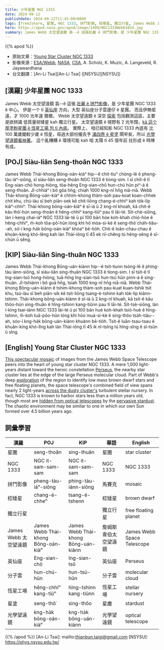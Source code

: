```yaml
---
title: 少年星團 NGC 1333
date: 2024-09-12
publishdate: 2024-09-12T11:45:00+0800
tags: [free2share, 星團, NGC 1333, 拼鬥影像, 棕矮星, 獨立行星, James Webb 太空望遠鏡, 英仙座, 分子雲, 恆星工場, 星塗, 光學望遠鏡]
hero: https://apod.nasa.gov/apod/image/2409/NGC1333Webb1024.jpg
summary: James Webb 太空望遠鏡 翕--ê 這張壯麗 ê 拼鬥影像，是 少年星團 NGC 1333 ê 中心。
---
```


{{% apod %}}

- 原始文章：[Young Star Cluster NGC 1333](https://apod.nasa.gov/apod/ap240912.html)
- 影像來源：[ESA/Webb](https://www.esa.int/), [NASA](https://www.nasa.gov), [CSA](https://www.asc-csa.gc.ca/eng/), A. Scholz, K. Muzic, A. Langeveld, R. Jayawardhana
- 台文翻譯：[An-Li Tsai][An-Li Tsai] ([NSYSU][NSYSU])

## [漢羅] 少年星團 NGC 1333
James Webb 太空望遠鏡 翕--ê 這張 [壯麗 ê 拼鬥影像][This spectacular mosaic]，是 少年星團 NGC 1333 ê 中心。
伊是一个 tī [英仙座][Perseus] 方向，大型 英仙座分子雲邊仔 ê 星團。
而且伊無偌遠，才 1000 光年遠 爾爾。
Webb 太空望遠鏡 ê 深空 [探索][exploration] 包括觀測這區，主要是欲辨識 低質量棕矮星 kah 獨立行星。
太空望遠鏡 ê 視野有 2 光年闊，[kā 這个厚塗粉星團 ê 恆星工場 包 tī 內底][across the dusty cluster's]。
實際上， 咱已經知影 NGC 1333 內底有 比 100 萬歲閣較少歲 ê 恆星，毋過大部份攏去予 [滿四界 ê 星塗][pervasive stardust] 閘牢矣，所以 [光學望遠鏡看袂著][hidden from optical telescopes]。
這个亂糟糟 ê 環境可能 kah 咱 太陽 tī 45 億年前 拄形成 ê 時陣有成。

## [POJ] Siàu-liân Seng-thoân NGC 1333
James Webb Thài-khong Bōng-oán-kiàⁿ hip--ê chit-tiuⁿ chòng-lē ê pheng-tàu iáⁿ-siōng, sī siàu-liân seng-thoân NGC 1333 ê tiong-sim.
I sī chi̍t-ê tī Eng-sian-chō hong-hiòng, tōa-hêng Eng-sian-chō hun-chú hûn piⁿ-á ê seng-thoân.
Jî-chhiáⁿ i bô gōa hn̄g, chiah 1000 kng-nî hn̄g niā-niā.
Webb Thài-khong Bōng-oán-kiàⁿ ê chhim-khong thàm-soh pau-koat koan-chhek chit khu, chú-iàu sī beh piān-sek kē chit-liōng chang-é-chhiⁿ kah to̍k-li̍p kiâⁿ-chhiⁿ.
Thài-khong bōng-oán-kiàⁿ ê sī-iá ū 2 kng-nî khoah, kā chit-ê kāu thô͘-hún seng-thoân ê hêng-chhiⁿ kang-tiûⁿ pau tī lāi-té.
Si̍t-chè-siōng, lán í-keng chai-iáⁿ NGC 1333 lāi-té ū pí 100 bān hòe koh-khah chió-hòe ê hêng-chhiⁿ, m̄-koh tōa-pō͘-hūn lóng khì hō͘ móa-sì-kè ê seng-thô͘ cha̍h-tiâu--ah, só͘-í kng-ha̍k bōng-oán-kiàⁿ khòaⁿ bē-tio̍h.
Chit-ê loān-chau-chau ê khoân-kéng khó-lêng kah lán Thài-iông tī 45 ek nî-chêng tú hêng-sêng ê sî-chūn ū sêng.

## [KIP] Siàu-liân Sing-thuân NGC 1333
James Webb Thài-khong Bōng-uán-kiànn hip--ê tsit-tiunn tsòng-lē ê phing-tàu iánn-siōng, sī siàu-liân sing-thuân NGC 1333 ê tiong-sim.
I sī tsi̍t-ê tī Ing-sian-tsō hong-hiòng, tuā-hîng Ing-sian-tsō hun-tsú hûn pinn-á ê sing-thuân.
Jî-tshiánn i bô guā hn̄g, tsiah 1000 kng-nî hn̄g niā-niā.
Webb Thài-khong Bōng-uán-kiànn ê tshim-khong thàm-soh pau-kuat kuan-tshik tsit khu, tsú-iàu sī beh piān-sik kē tsit-liōng tsang-é-tshinn kah to̍k-li̍p kiânn-tshinn.
Thài-khong bōng-uán-kiànn ê sī-iá ū 2 kng-nî khuah, kā tsit-ê kāu thôo-hún sing-thuân ê hîng-tshinn kang-tiûnn pau tī lāi-té.
Si̍t-tsè-siōng, lán í-king tsai-iánn NGC 1333 lāi-té ū pí 100 bān huè koh-khah tsió-huè ê hîng-tshinn, m̄-koh tuā-pōo-hūn lóng khì hōo muá-sì-kè ê sing-thôo tsa̍h-tiâu--ah, sóo-í kng-ha̍k bōng-uán-kiànn khuànn bē-tio̍h.
Tsit-ê luān-tsau-tsau ê khuân-kíng khó-lîng kah lán Thài-iông tī 45 ik nî-tsîng tú hîng-sîng ê sî-tsūn ū sîng.

## [English] Young Star Cluster NGC 1333
[This spectacular mosaic][This spectacular mosaic] of images from the James Webb Space Telescope peers into the heart of young star cluster NGC 1333.
A mere 1,000 light-years distant toward the heroic constellation [Perseus][Perseus], the nearby star cluster lies at the edge of the large Perseus molecular cloud.
Part of Webb's deep [exploration][exploration] of the region to identify low mass brown dwarf stars and free floating planets, the space telescope's combined field of view spans nearly 2 light-years [across the dusty cluster's][across the dusty cluster's] turbulent stellar nursery.
In fact, NGC 1333 is known to harbor stars less than a million years old, though most are [hidden from optical telescopes][hidden from optical telescopes] by the [pervasive stardust][pervasive stardust].
The chaotic environment may be similar to one in which our own Sun formed over 4.5 billion years ago.

## 詞彙學習

|漢羅|POJ|KIP|華語|English|
|-|-|-|-|-|
|星團|seng-thoân|sing-thuân|星團|star cluster|
|NGC 1333|NGC it-sam-sam-sam|NGC it-sam-sam-sam|NGC 1333|NGC 1333|
|拼鬥影像|pheng-tàu-iáⁿ-siōng|phing-tàu-iánn-siōng|馬賽克|mosaic|
|棕矮星|chang-é-chheⁿ|tsang-é-tshenn|棕矮星|brown dwarf|
|獨立行星|||獨立行星|free floating planet|
|James Webb 太空望遠鏡|James Webb Thài-khong Bōng-oán-kiàⁿ|James Webb Thài-khong Bōng-uán-kiànn|詹姆斯韋伯太空望遠鏡|James Webb Space Telescope|
|英仙座|Eng-sian-chō|Ing-sian-tsō|英仙座|Perseus|
|分子雲|hun-chú-hûn|hun-tsú-hûn|分子雲|molecular cloud|
|恆星工場|hêng-chhiⁿ kang-tiûⁿ|hîng-tshinn kang-tiûnn|恆星工場|stellar nursery|
|星塗|seng-thô͘|sing-thôo|星塵|stardust|
|光學望遠鏡|kng-ha̍k bōng-oán-kiàⁿ|kng-ha̍k bōng-uán-kiànn|光學望遠鏡|optical telescope|

{{% /apod %}}
[An-Li Tsai]: mailto:thianbun.taigi@gmail.com
[NSYSU]: https://phys.nsysu.edu.tw/

[copyright]: https://apod.nasa.gov/apod/fap/lib/about_apod.html#srapply
[License3]: https://creativecommons.org/licenses/by/3.0/
[License2]:https://creativecommons.org/licenses/by-nc-nd/2.0/

[This spectacular mosaic]:https://esawebb.org/images/potm2408b/
[Perseus]:http://www.hawastsoc.org/deepsky/per/index.html
[exploration]:https://arxiv.org/abs/2408.12639
[across the dusty cluster's]:https://esawebb.org/videos/potm2408a/
[hidden from optical telescopes]:http://www.spitzer.caltech.edu/news/224-ssc2005-24-Beautiful-Chaos-of-Star-Birth
[pervasive stardust]:https://apod.nasa.gov/apod/ap210318.html

